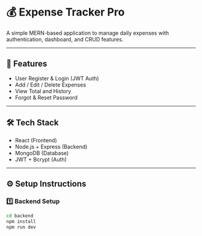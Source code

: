 # 💰 Expense Tracker Pro

A simple MERN-based application to manage daily expenses with authentication, dashboard, and CRUD features.

---

## 🚀 Features
- User Register & Login (JWT Auth)
- Add / Edit / Delete Expenses
- View Total and History
- Forgot & Reset Password

---

## 🛠 Tech Stack
- React (Frontend)
- Node.js + Express (Backend)
- MongoDB (Database)
- JWT + Bcrypt (Auth)

---

## ⚙️ Setup Instructions

### 1️⃣ Backend Setup
```bash
cd backend
npm install
npm run dev
